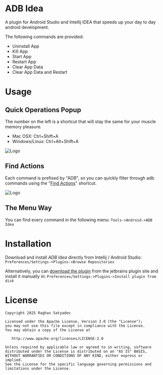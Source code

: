 ADB Idea
========

A plugin for Android Studio and Intellij IDEA that speeds up your day to day android development.

The following commands are provided:

* Uninstall App
* Kill App
* Start App
* Restart App
* Clear App Data
* Clear App Data and Restart

Usage
=====

Quick Operations Popup
-----------------

The number on the left is a shortcut that will stay the same for your muscle memory pleasure.

* Mac OSX: Ctrl+Shift+A
* Windows/Linux: Ctrl+Alt+Shift+A

![Logo](website/adb_operations_popup.png)

Find Actions
-----------------
Each command is prefixed by "ADB", so you can quickly filter through adb commands using the "[Find Actions](http://www.jetbrains.com/idea/webhelp/navigating-to-action.html)" shortcut.

![Logo](website/find_actions.png)

The Menu Way
------------
You can find every command in the following menu:
`Tools->Android->ADB Idea`


Installation
========

Download and install *ADB Idea* directly from Intellij / Android Studio:
`Preferences/Settings->Plugins->Browse Repositories`

Alternatively, you can [download the plugin](http://plugins.jetbrains.com/plugin/7380?pr=idea) from the jetbrains plugin site and install it manually in:
`Preferences/Settings->Plugins->Install plugin from disk`

License
=======

    Copyright 2025 Raghav Satyadev

    Licensed under the Apache License, Version 2.0 (the "License");
    you may not use this file except in compliance with the License.
    You may obtain a copy of the License at

       http://www.apache.org/licenses/LICENSE-2.0

    Unless required by applicable law or agreed to in writing, software
    distributed under the License is distributed on an "AS IS" BASIS,
    WITHOUT WARRANTIES OR CONDITIONS OF ANY KIND, either express or implied.
    See the License for the specific language governing permissions and
    limitations under the License.
